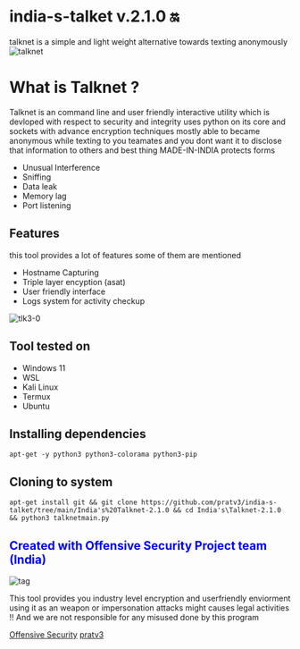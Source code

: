# india-s-talket v.2.1.0 🔛
talknet is a simple and light weight alternative towards texting anonymously
![talknet](https://user-images.githubusercontent.com/74216667/236252295-aaa3d9a7-1190-4eae-9c34-1dddef3ee626.png)
# What is Talknet ?
<p>Talknet is an command line and user friendly interactive utility which is devloped with respect to security and integrity uses python on its core and sockets with advance encryption techniques mostly able to became anonymous while texting to you teamates and you dont want it to disclose that information to others
and best thing MADE-IN-INDIA protects forms</p>
  <ul>
     <li>Unusual Interference</li>
     <li>Sniffing</li>
     <li>Data leak</li>
     <li>Memory lag</li>
     <li>Port listening</li>
  </ul>
<h2>Features </h2>
<p> this tool provides a lot of features some of them are mentioned</p>
<ul>
  <li>Hostname Capturing</li>
  <li>Triple layer encyption (asat)</li>
  <li>User friendly interface</li>
  <li>Logs system for activity checkup</li>
</ul>

![tlk3-0](https://github.com/pratv3/india-s-talket/assets/74216667/f96fbf3e-53f9-4d49-bd53-e104921855cb)

<h2>Tool tested on</h2>
<ul>
  <li>Windows 11</li>
  <li>WSL</li>
  <li>Kali Linux</li>
  <li>Termux</li>
  <li>Ubuntu</li>
</ul>
<h2>Installing dependencies</h2>

```
apt-get -y python3 python3-colorama python3-pip
```
<h2>Cloning to system </h2>

```
apt-get install git && git clone https://github.com/pratv3/india-s-talket/tree/main/India's%20Talknet-2.1.0 && cd India's\Talknet-2.1.0 && python3 talknetmain.py
```

<h2><font color="blue">Created with Offensive Security Project team (India)</font></h2>

![tag](https://github.com/pratv3/india-s-talket/assets/74216667/c26b5c63-641f-411f-9eef-15dd450e8050)

<p>This tool provides you industry level encryption and userfriendly enviorment using it as an weapon or impersonation attacks might causes legal activities  !! And we are not responsible for any misused done by this program </p>
<a href="https://offsec.com">Offensive Security</a>
<a href="https://www.instagram.com/vyasprateek8/?hl=en">pratv3</a>

